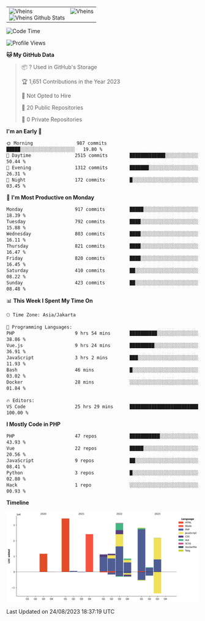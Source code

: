 <table>
  <tr>
    <td valign="top">
      <img src="https://github-readme-streak-stats.herokuapp.com/?user=Vheins&" alt="Vheins" /><br/>
      <img src="https://github-readme-stats.vercel.app/api?username=vheins&count_private=true&show_icons=true" alt="Vheins Github Stats">
    </td>
    <td valign="top">
      <img src="https://github-readme-stats.vercel.app/api/top-langs/?username=Vheins&count_private=true" alt="Vheins" /><br/>
    </td>
  </tr>
</table>

<!--START_SECTION:waka-->
![Code Time](http://img.shields.io/badge/Code%20Time-533%20hrs%2055%20mins-blue)

![Profile Views](http://img.shields.io/badge/Profile%20Views-0-blue)

**🐱 My GitHub Data** 

> 📦 ? Used in GitHub's Storage 
 > 
> 🏆 1,651 Contributions in the Year 2023
 > 
> 🚫 Not Opted to Hire
 > 
> 📜 20 Public Repositories 
 > 
> 🔑 0 Private Repositories 
 > 
**I'm an Early 🐤** 

```text
🌞 Morning                987 commits         █████░░░░░░░░░░░░░░░░░░░░   19.80 % 
🌆 Daytime                2515 commits        █████████████░░░░░░░░░░░░   50.44 % 
🌃 Evening                1312 commits        ███████░░░░░░░░░░░░░░░░░░   26.31 % 
🌙 Night                  172 commits         █░░░░░░░░░░░░░░░░░░░░░░░░   03.45 % 
```
📅 **I'm Most Productive on Monday** 

```text
Monday                   917 commits         █████░░░░░░░░░░░░░░░░░░░░   18.39 % 
Tuesday                  792 commits         ████░░░░░░░░░░░░░░░░░░░░░   15.88 % 
Wednesday                803 commits         ████░░░░░░░░░░░░░░░░░░░░░   16.11 % 
Thursday                 821 commits         ████░░░░░░░░░░░░░░░░░░░░░   16.47 % 
Friday                   820 commits         ████░░░░░░░░░░░░░░░░░░░░░   16.45 % 
Saturday                 410 commits         ██░░░░░░░░░░░░░░░░░░░░░░░   08.22 % 
Sunday                   423 commits         ██░░░░░░░░░░░░░░░░░░░░░░░   08.48 % 
```


📊 **This Week I Spent My Time On** 

```text
🕑︎ Time Zone: Asia/Jakarta

💬 Programming Languages: 
PHP                      9 hrs 54 mins       ██████████░░░░░░░░░░░░░░░   38.86 % 
Vue.js                   9 hrs 24 mins       █████████░░░░░░░░░░░░░░░░   36.91 % 
JavaScript               3 hrs 2 mins        ███░░░░░░░░░░░░░░░░░░░░░░   11.93 % 
Bash                     46 mins             █░░░░░░░░░░░░░░░░░░░░░░░░   03.02 % 
Docker                   28 mins             ░░░░░░░░░░░░░░░░░░░░░░░░░   01.84 % 

🔥 Editors: 
VS Code                  25 hrs 29 mins      █████████████████████████   100.00 % 
```

**I Mostly Code in PHP** 

```text
PHP                      47 repos            ███████████░░░░░░░░░░░░░░   43.93 % 
Vue                      22 repos            █████░░░░░░░░░░░░░░░░░░░░   20.56 % 
JavaScript               9 repos             ██░░░░░░░░░░░░░░░░░░░░░░░   08.41 % 
Python                   3 repos             █░░░░░░░░░░░░░░░░░░░░░░░░   02.80 % 
Hack                     1 repo              ░░░░░░░░░░░░░░░░░░░░░░░░░   00.93 % 
```



**Timeline**

![Lines of Code chart](https://raw.githubusercontent.com/vheins/vheins/main/assets/bar_graph.png)


 Last Updated on 24/08/2023 18:37:19 UTC
<!--END_SECTION:waka-->
